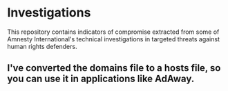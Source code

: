 # Investigations

This repository contains indicators of compromise extracted from some of Amnesty International's technical investigations in targeted threats against human rights defenders.

## I've converted the domains file to a hosts file, so you can use it in applications like AdAway.
